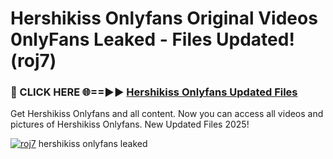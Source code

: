# Hershikiss Onlyfans Original Videos 0nlyFans Leaked - Files Updated! (roj7)

<h3>🔴 CLICK HERE 🌐==►► <a href="https://tinyurl.com/x26r9saj" rel="nofollow">Hershikiss Onlyfans Updated Files</a></h3>

Get Hershikiss Onlyfans and all content. Now you can access all videos and pictures of Hershikiss Onlyfans. New Updated Files 2025!

[![roj7](https://i.imgur.com/LkgZPqh.gif)](https://tinyurl.com/x26r9saj)
hershikiss onlyfans leaked